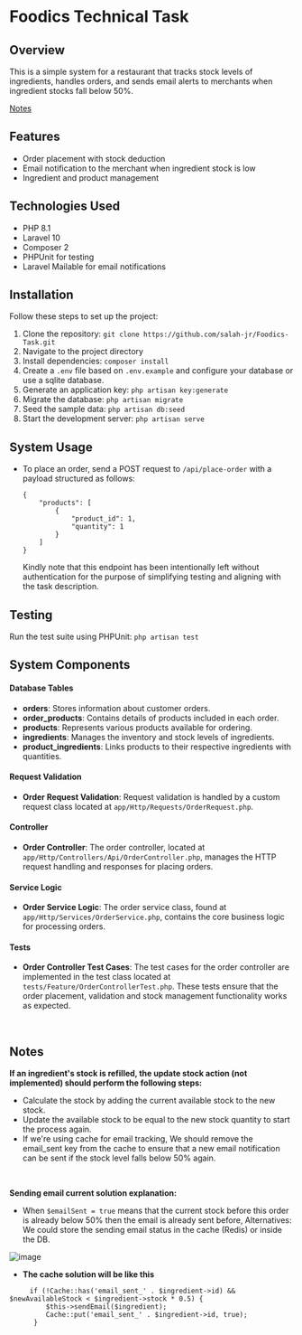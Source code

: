 # Foodics Technical Task

## Overview

This is a simple system for a restaurant that tracks stock levels of ingredients, handles orders, and sends email alerts to merchants when ingredient stocks fall below 50%.

[Notes](#notes)

## Features

- Order placement with stock deduction
- Email notification to the merchant when ingredient stock is low
- Ingredient and product management

## Technologies Used

- PHP 8.1
- Laravel 10
- Composer 2
- PHPUnit for testing
- Laravel Mailable for email notifications

## Installation

Follow these steps to set up the project:

1. Clone the repository: `git clone https://github.com/salah-jr/Foodics-Task.git`
2. Navigate to the project directory
3. Install dependencies: `composer install`
4. Create a `.env` file based on `.env.example` and configure your database or use a sqlite database.
5. Generate an application key: `php artisan key:generate`
6. Migrate the database: `php artisan migrate`
7. Seed the sample data: `php artisan db:seed`
8. Start the development server: `php artisan serve`

## System Usage

- To place an order, send a POST request to `/api/place-order` with a payload structured as follows:
  
    ```
   {
        "products": [
            {
                "product_id": 1,
                "quantity": 1
            }
        ]
    }
   ```
  Kindly note that this endpoint has been intentionally left without authentication for the purpose of simplifying testing and aligning with the task description.

## Testing

Run the test suite using PHPUnit: `php artisan test`

## System Components

#### Database Tables
- **orders**: Stores information about customer orders.
- **order_products**: Contains details of products included in each order.
- **products**: Represents various products available for ordering.
- **ingredients**: Manages the inventory and stock levels of ingredients.
- **product_ingredients**: Links products to their respective ingredients with quantities.

#### Request Validation
- **Order Request Validation**: Request validation is handled by a custom request class located at `app/Http/Requests/OrderRequest.php`.

#### Controller
- **Order Controller**: The order controller, located at `app/Http/Controllers/Api/OrderController.php`, manages the HTTP request handling and responses for placing orders.

#### Service Logic
- **Order Service Logic**: The order service class, found at `app/Http/Services/OrderService.php`, contains the core business logic for processing orders.

#### Tests
- **Order Controller Test Cases**: The test cases for the order controller are implemented in the test class located at `tests/Feature/OrderControllerTest.php`. These tests ensure that the order placement, validation and stock management functionality works as expected.

<br>

## Notes
**If an ingredient's stock is refilled, the update stock action (not implemented) should perform the following steps:**
  - Calculate the stock by adding the current available stock to the new stock.
  - Update the available stock to be equal to the new stock quantity to start the process again.
  - If we're using cache for email tracking, We should remove the email_sent key from the cache to ensure that a new email notification can be sent if the stock level falls below 50% again.

<br>

**Sending email current solution explanation:**
  - When `$emailSent = true` means that the current stock before this order is already below 50% then the email is already sent before,
   Alternatives: We could store the sending email status in the cache (Redis) or inside the DB.

 ![image](https://github.com/salah-jr/Foodics-Task/assets/26637798/b1a2e425-8616-4745-9017-27106cd27153)


- **The cache solution will be like this** 
```
     if (!Cache::has('email_sent_' . $ingredient->id) && $newAvailableStock < $ingredient->stock * 0.5) {
         $this->sendEmail($ingredient);
         Cache::put('email_sent_' . $ingredient->id, true);
      }
   ```
